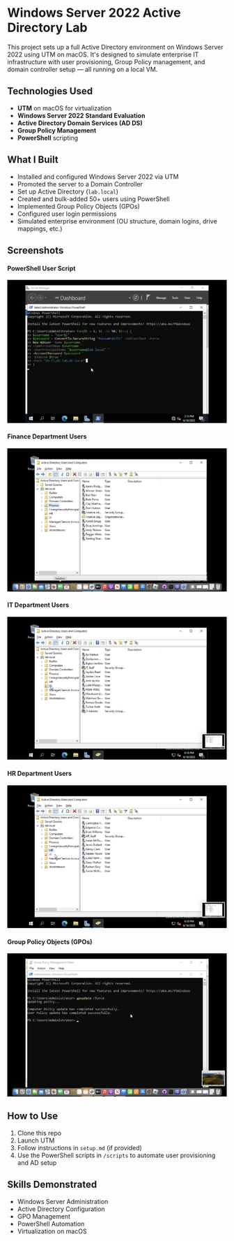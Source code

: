 # Windows Server 2022 Active Directory Lab
 
This project sets up a full Active Directory environment on Windows Server 2022 using UTM on macOS. It's designed to simulate enterprise IT infrastructure with user provisioning, Group Policy management, and domain controller setup — all running on a local VM.


## Technologies Used

- **UTM** on macOS for virtualization
- **Windows Server 2022 Standard Evaluation**
- **Active Directory Domain Services (AD DS)**
- **Group Policy Management**
- **PowerShell** scripting


##  What I Built

- Installed and configured Windows Server 2022 via UTM
- Promoted the server to a Domain Controller
- Set up Active Directory (`lab.local`)
- Created and bulk-added 50+ users using PowerShell
- Implemented Group Policy Objects (GPOs)
- Configured user login permissions
- Simulated enterprise environment (OU structure, domain logins, drive mappings, etc.)


##  Screenshots

#### PowerShell User Script
![PowerShell Script](./Powershell%20User%20script.jpg)

#### Finance Department Users
![Finance Users](./Finance%20Users.jpg)

#### IT Department Users
![IT Users](./IT%20Users.jpg)

#### HR Department Users
![HR Users](./HR%20Users.jpg)

#### Group Policy Objects (GPOs)
![Policies](./Policies.jpg)



##  How to Use

1. Clone this repo
2. Launch UTM
3. Follow instructions in `setup.md` (if provided)
4. Use the PowerShell scripts in `/scripts` to automate user provisioning and AD setup


##  Skills Demonstrated

- Windows Server Administration
- Active Directory Configuration
- GPO Management
- PowerShell Automation
- Virtualization on macOS
